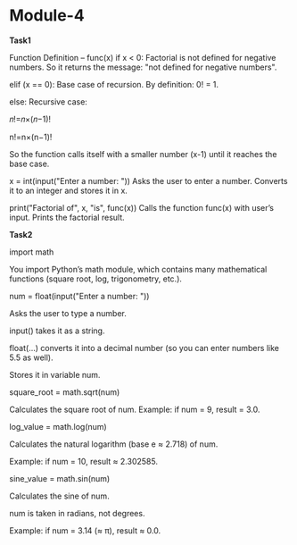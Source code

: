 # Module-4

**Task1**

Function Definition – func(x)
if x < 0:
Factorial is not defined for negative numbers.
So it returns the message: "not defined for negative numbers".

elif (x == 0):
Base case of recursion.
By definition: 0! = 1.

else:
Recursive case:

𝑛!=𝑛×(𝑛−1)!

n!=n×(n−1)!

So the function calls itself with a smaller number (x-1) until it reaches the base case.

x = int(input("Enter a number: "))
Asks the user to enter a number.
Converts it to an integer and stores it in x.

print("Factorial of", x, "is", func(x))
Calls the function func(x) with user’s input.
Prints the factorial result.

**Task2**


import math

You import Python’s math module, which contains many mathematical functions (square root, log, trigonometry, etc.).

num = float(input("Enter a number: "))

Asks the user to type a number.

input() takes it as a string.

float(...) converts it into a decimal number (so you can enter numbers like 5.5 as well).

Stores it in variable num.

square_root = math.sqrt(num)

Calculates the square root of num.
Example: if num = 9, result = 3.0.

log_value = math.log(num)

Calculates the natural logarithm (base e ≈ 2.718) of num.

Example: if num = 10, result ≈ 2.302585.

sine_value = math.sin(num)

Calculates the sine of num.

num is taken in radians, not degrees.

Example: if num = 3.14 (≈ π), result ≈ 0.0.
